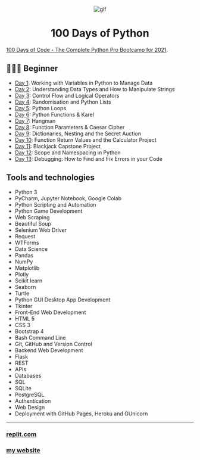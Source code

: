 <p align="center">
<img width="" src="https://media.giphy.com/media/3o6Ztp9sgPwz71EIne/giphy.gif" align="center" alt="gif" />
<h1 align="center">100 Days of Python 
</h1>
</p>


[100 Days of Code - The Complete Python Pro Bootcamp for 2021](https://www.udemy.com/course/100-days-of-code). 

## 👨🏻‍🎓 Beginner
- [Day 1](Day001): Working with Variables in Python to Manage Data
- [Day 2](Day002): Understanding Data Types and How to Manipulate Strings
- [Day 3](Day003): Control Flow and Logical Operators
- [Day 4](Day004): Randomisation and Python Lists
- [Day 5](Day005): Python Loops
- [Day 6](Day006): Python Functions & Karel
- [Day 7](Day007): Hangman
- [Day 8](Day008): Function Parameters & Caesar Cipher
- [Day 9](Day009): Dictionaries, Nesting and the Secret Auction
- [Day 10](Day010): Function Return Values and the Calculator Project
- [Day 11](Day011): Blackjack Capstone Project
- [Day 12](Day012): Scope and Namespacing in Python
- [Day 13](Day013): Debugging: How to Find and Fix Errors in your Code

## Tools and technologies

- Python 3
- PyCharm, Jupyter Notebook, Google Colab
- Python Scripting and Automation
- Python Game Development
- Web Scraping
- Beautiful Soup
- Selenium Web Driver
- Request
- WTForms
- Data Science
- Pandas
- NumPy
- Matplotlib
- Plotly
- Scikit learn
- Seaborn
- Turtle
- Python GUI Desktop App Development
- Tkinter
- Front-End Web Development
- HTML 5
- CSS 3
- Bootstrap 4
- Bash Command Line
- Git, GitHub and Version Control
- Backend Web Development
- Flask
- REST
- APIs
- Databases
- SQL
- SQLite
- PostgreSQL
- Authentication
- Web Design
- Deployment with GitHub Pages, Heroku and GUnicorn

---

### [replit.com](https://replit.com/@khatab79) 
### [my website](https://kaldaghistani.com/)

